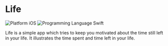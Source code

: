 # Life

![Platform iOS](https://img.shields.io/badge/Platform-iOS-blue.svg) ![Programming Language Swift](https://img.shields.io/badge/Programming_Language-Swift-orange.svg)

Life is a simple app which tries to keep you motivated about the time still left in your life. It illustrates the time spent and time left in your life.
